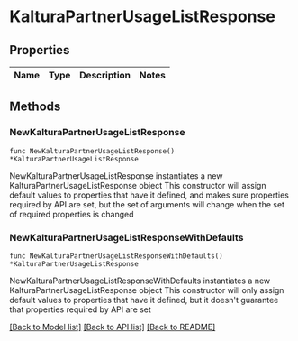 # KalturaPartnerUsageListResponse

## Properties

Name | Type | Description | Notes
------------ | ------------- | ------------- | -------------

## Methods

### NewKalturaPartnerUsageListResponse

`func NewKalturaPartnerUsageListResponse() *KalturaPartnerUsageListResponse`

NewKalturaPartnerUsageListResponse instantiates a new KalturaPartnerUsageListResponse object
This constructor will assign default values to properties that have it defined,
and makes sure properties required by API are set, but the set of arguments
will change when the set of required properties is changed

### NewKalturaPartnerUsageListResponseWithDefaults

`func NewKalturaPartnerUsageListResponseWithDefaults() *KalturaPartnerUsageListResponse`

NewKalturaPartnerUsageListResponseWithDefaults instantiates a new KalturaPartnerUsageListResponse object
This constructor will only assign default values to properties that have it defined,
but it doesn't guarantee that properties required by API are set


[[Back to Model list]](../README.md#documentation-for-models) [[Back to API list]](../README.md#documentation-for-api-endpoints) [[Back to README]](../README.md)


